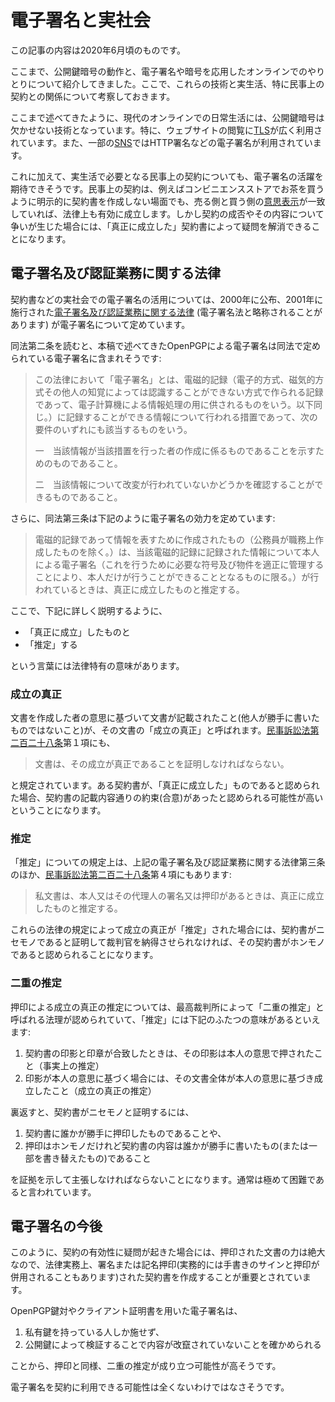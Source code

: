 # 電子署名と実社会
この記事の内容は2020年6月頃のものです。

ここまで、公開鍵暗号の動作と、電子署名や暗号を応用したオンラインでのやりとりについて紹介してきました。ここで、これらの技術と実生活、特に民事上の契約との関係について考察しておきます。

ここまで述べてきたように、現代のオンラインでの日常生活には、公開鍵暗号は欠かせない技術となっています。特に、ウェブサイトの閲覧に[TLS](../OpenPGP/wot.md#pki%E3%81%AB%E3%82%88%E3%82%8B%E5%85%AC%E9%96%8B%E9%8D%B5%E3%81%AE%E6%AD%A3%E5%BD%93%E6%80%A7%E3%81%AE%E7%A2%BA%E8%AA%8D)が広く利用されています。また、一部の[SNS](../sns/)ではHTTP署名などの電子署名が利用されています。

これに加えて、実生活で必要となる民事上の契約についても、電子署名の活躍を期待できそうです。民事上の契約は、例えばコンビニエンスストアでお茶を買うように明示的に契約書を作成しない場面でも、売る側と買う側の[意思表示](https://ja.wikipedia.org/wiki/%E6%84%8F%E6%80%9D%E8%A1%A8%E7%A4%BA)が一致していれば、法律上も有効に成立します。しかし契約の成否やその内容について争いが生じた場合には、「真正に成立した」契約書によって疑問を解消できることになります。

## 電子署名及び認証業務に関する法律
契約書などの実社会での電子署名の活用については、2000年に公布、2001年に施行された[電子署名及び認証業務に関する法律](https://elaws.e-gov.go.jp/search/elawsSearch/elaws_search/lsg0500/detail?lawId=412AC0000000102) (電子署名法と略称されることがあります) が電子署名について定めています。

同法第二条を読むと、本稿で述べてきたOpenPGPによる電子署名は同法で定められている電子署名に含まれそうです:

> この法律において「電子署名」とは、電磁的記録（電子的方式、磁気的方式その他人の知覚によっては認識することができない方式で作られる記録であって、電子計算機による情報処理の用に供されるものをいう。以下同じ。）に記録することができる情報について行われる措置であって、次の要件のいずれにも該当するものをいう。
>
> 一　当該情報が当該措置を行った者の作成に係るものであることを示すためのものであること。
>
> 二　当該情報について改変が行われていないかどうかを確認することができるものであること。

さらに、同法第三条は下記のように電子署名の効力を定めています:

> 電磁的記録であって情報を表すために作成されたもの（公務員が職務上作成したものを除く。）は、当該電磁的記録に記録された情報について本人による電子署名（これを行うために必要な符号及び物件を適正に管理することにより、本人だけが行うことができることとなるものに限る。）が行われているときは、真正に成立したものと推定する。

ここで、下記に詳しく説明するように、

- 「真正に成立」したものと
- 「推定」する

という言葉には法律特有の意味があります。

### 成立の真正
文書を作成した者の意思に基づいて文書が記載されたこと(他人が勝手に書いたものではないこと)が、その文書の「成立の真正」と呼ばれます。[民事訴訟法第二百二十八条](https://elaws.e-gov.go.jp/search/elawsSearch/elaws_search/lsg0500/detail?lawId=408AC0000000109#1161)第１項にも、

> 文書は、その成立が真正であることを証明しなければならない。

と規定されています。ある契約書が、「真正に成立した」ものであると認められた場合、契約書の記載内容通りの約束(合意)があったと認められる可能性が高いということになります。

### 推定
「推定」についての規定上は、上記の電子署名及び認証業務に関する法律第三条のほか、[民事訴訟法第二百二十八条](https://elaws.e-gov.go.jp/search/elawsSearch/elaws_search/lsg0500/detail?lawId=408AC0000000109#1161)第４項にもあります:

> 私文書は、本人又はその代理人の署名又は押印があるときは、真正に成立したものと推定する。

これらの法律の規定によって成立の真正が「推定」された場合には、契約書がニセモノであると証明して裁判官を納得させられなければ、その契約書がホンモノであると認められることになります。

### 二重の推定
押印による成立の真正の推定については、最高裁判所によって「二重の推定」と呼ばれる法理が認められていて、「推定」には下記のふたつの意味があるといえます:

1. 契約書の印影と印章が合致したときは、その印影は本人の意思で押されたこと（事実上の推定）
2. 印影が本人の意思に基づく場合には、その文書全体が本人の意思に基づき成立したこと（成立の真正の推定）

裏返すと、契約書がニセモノと証明するには、

1. 契約書に誰かが勝手に押印したものであることや、
2. 押印はホンモノだけれど契約書の内容は誰かが勝手に書いたもの(または一部を書き替えたもの)であること

を証拠を示して主張しなければならないことになります。通常は極めて困難であると言われています。

## 電子署名の今後
このように、契約の有効性に疑問が起きた場合には、押印された文書の力は絶大なので、法律実務上、署名または記名押印(実務的には手書きのサインと押印が併用されることもあります)された契約書を作成することが重要とされています。

OpenPGP鍵対やクライアント証明書を用いた電子署名は、

1. 私有鍵を持っている人しか施せず、
2. 公開鍵によって検証することで内容が改竄されていないことを確かめられる

ことから、押印と同様、二重の推定が成り立つ可能性が高そうです。

電子署名を契約に利用できる可能性は全くないわけではなさそうです。
